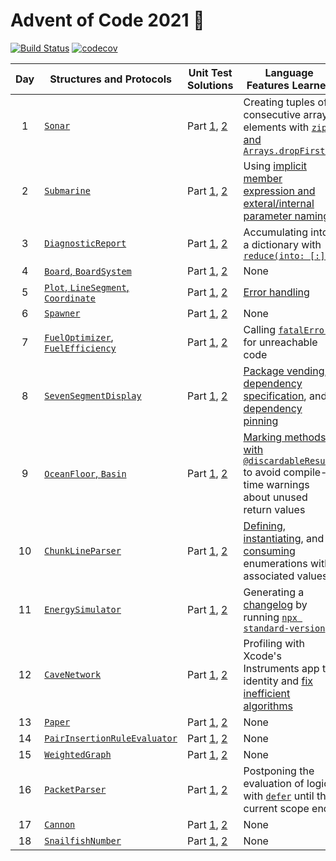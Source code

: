 # Advent of Code 2021 🎄

[![Build Status][build-badge]][build-link] [![codecov][codecov-badge]][codecov-link]

| Day | Structures and Protocols | Unit Test Solutions | Language Features Learned |
| :---: | --- | --- | --- |
| 1 | [`Sonar`][day1] | Part [1][day1-1], [2][day1-2] | Creating tuples of consecutive array elements with [`zip` and `Arrays.dropFirst()`][zip] |
| 2 | [`Submarine`][day2] | Part [1][day2-1], [2][day2-2] | Using [implicit member expression and exteral/internal parameter naming][expressions] |
| 3 | [`DiagnosticReport`][day3] | Part [1][day3-1], [2][day3-2] | Accumulating into a dictionary with [`reduce(into: [:])`][reduce-into] |
| 4 | [`Board`, `BoardSystem`][day4] | Part [1][day4-1], [2][day4-2] | None |
| 5 | [`Plot`, `LineSegment`, `Coordinate`][day5] | Part [1][day5-1], [2][day5-2] | [Error handling][errors] |
| 6 | [`Spawner`][day6] | Part [1][day6-1], [2][day6-2] | None |
| 7 | [`FuelOptimizer`, `FuelEfficiency`][day7] | Part [1][day7-1], [2][day7-2] | Calling [`fatalError`][fatal] for unreachable code |
| 8 | [`SevenSegmentDisplay`][day8] | Part [1][day8-1], [2][day8-2] | [Package vending][vending], [dependency specification][dependency], and [dependency pinning][pinning]
| 9 | [`OceanFloor`, `Basin`][day9] | Part [1][day9-1], [2][day9-2] | [Marking methods with `@discardableResult`][discardable] to avoid compile-time warnings about unused return values
| 10 | [`ChunkLineParser`][day10] | Part [1][day10-1], [2][day10-2] | [Defining][enum-associated-define], [instantiating][enum-associated-init], and [consuming][enum-associated-consume] enumerations with associated values
| 11 | [`EnergySimulator`][day11] | Part [1][day11-1], [2][day11-2] | Generating a [changelog][changelog] by running [`npx standard-version`][standard-version]
| 12 | [`CaveNetwork`][day12] | Part [1][day12-1], [2][day12-2] | Profiling with Xcode's Instruments app to identity and [fix inefficient algorithms][profiling] |
| 13 | [`Paper`][day13] | Part [1][day13-1], [2][day13-2] | None |
| 14 | [`PairInsertionRuleEvaluator`][day14] | Part [1][day14-1], [2][day14-2] | None |
| 15 | [`WeightedGraph`][day15] | Part [1][day15-1], [2][day15-2] | None |
| 16 | [`PacketParser`][day16] | Part [1][day16-1], [2][day16-2] | Postponing the evaluation of logic with [`defer`][defer] until the current scope ends
| 17 | [`Cannon`][day17] | Part [1][day17-1], [2][day17-2] | None |
| 18 | [`SnailfishNumber`][day18] | Part [1][day18-1], [2][day18-2] | None |

[day1]: Sources/Library/Sonar.swift
[day1-1]: Tests/LibraryTests/SonarTests.swift#L30-L40
[day1-2]: Tests/LibraryTests/SonarTests.swift#L65-L75
[day2]: Sources/Library/Submarine.swift
[day2-1]: Tests/LibraryTests/SubmarineTests.swift#L28-L40
[day2-2]: Tests/LibraryTests/SubmarineTests.swift#L63-L75
[day3]: Sources/Library/Diagnostic.swift
[day3-1]: Tests/LibraryTests/DiagnosticTests.swift#L40
[day3-2]: Tests/LibraryTests/DiagnosticTests.swift#L41
[day4]: Sources/Library/Bingo.swift
[day4-1]: Tests/LibraryTests/BingoTests.swift#L40-L50
[day4-2]: Tests/LibraryTests/BingoTests.swift#L85-L95
[day5]: https://github.com/petermeansrock/advent-of-code-swift/blob/main/Sources/AdventOfCode/Geometry.swift
[day5-1]: Tests/LibraryTests/GeometryTests.swift#L7-L24
[day5-2]: Tests/LibraryTests/GeometryTests.swift#L26-L43
[day6]: Sources/Library/Spawner.swift
[day6-1]: Tests/LibraryTests/SpawnerTests.swift#L43-L55
[day6-2]: Tests/LibraryTests/SpawnerTests.swift#L57-L69
[day7]: Sources/Library/Fuel.swift
[day7-1]: Tests/LibraryTests/FuelTests.swift#L19-L33
[day7-2]: Tests/LibraryTests/FuelTests.swift#L47-L61
[day8]: Sources/Library/Display.swift
[day8-1]: Tests/LibraryTests/DisplayTests.swift#L48-L74
[day8-2]: Tests/LibraryTests/DisplayTests.swift#L118-L131
[day9]: Sources/Library/Floor.swift
[day9-1]: Tests/LibraryTests/FloorTests.swift#L37-L60
[day9-2]: Tests/LibraryTests/FloorTests.swift#L37-L60
[day10]: Sources/Library/Syntax.swift
[day10-1]: Tests/LibraryTests/SyntaxTests.swift#L41-L62
[day10-2]: Tests/LibraryTests/SyntaxTests.swift#L99-L121
[day11]: Sources/Library/Energy.swift
[day11-1]: Tests/LibraryTests/EnergyTests.swift#L32-L45
[day11-2]: Tests/LibraryTests/EnergyTests.swift#L72-L85
[day12]: Sources/Library/Cave.swift
[day12-1]: Tests/LibraryTests/CaveTests.swift#L81-L91
[day12-2]: Tests/LibraryTests/CaveTests.swift#L167-L177
[day13]: Sources/Library/Paper.swift
[day13-1]: Tests/LibraryTests/PaperTests.swift#L160-L173
[day13-2]: Tests/LibraryTests/PaperTests.swift#L224-L246
[day14]: Sources/Library/Polymer.swift
[day14-1]: Tests/LibraryTests/PolymerTests.swift#L65-L73
[day14-2]: Tests/LibraryTests/PolymerTests.swift#L75-L83
[day15]: Sources/Library/Chiton.swift
[day15-1]: Tests/LibraryTests/ChitonTests.swift#L49-L61
[day15-2]: Tests/LibraryTests/ChitonTests.swift#L87-L99
[day16]: Sources/Library/Packet.swift
[day16-1]: Tests/LibraryTests/PacketTests.swift#L106
[day16-2]: Tests/LibraryTests/PacketTests.swift#L107
[day17]: Sources/Library/Trajectory.swift
[day17-1]: Tests/LibraryTests/TrajectoryTests.swift#L33
[day17-2]: Tests/LibraryTests/TrajectoryTests.swift#L34
[day18]: Sources/Library/Snailfish.swift
[day18-1]: Tests/LibraryTests/SnailfishTests.swift
[day18-2]: Tests/LibraryTests/SnailfishTests.swift

[zip]: Sources/Library/Sonar.swift#L45
[expressions]: Sources/Library/Submarine.swift#L62
[reduce-into]: Sources/Library/Diagnostic.swift#L62-L63
[errors]: https://github.com/petermeansrock/advent-of-code-swift/blob/main/Sources/AdventOfCode/Geometry.swift#L137-L142
[fatal]: Sources/Library/Fuel.swift#L113
[vending]: https://github.com/petermeansrock/advent-of-code-swift/releases
[dependency]: Package.swift#L14-L26
[pinning]: Package.resolved
[discardable]: Sources/Library/Floor.swift#L17-L34
[enum-associated-define]: Sources/Library/Syntax.swift#L71-L89
[enum-associated-init]: Sources/Library/Syntax.swift#L106
[enum-associated-consume]: Tests/LibraryTests/SyntaxTests.swift#L28-L33
[changelog]: https://github.com/petermeansrock/advent-of-code-swift/blob/main/CHANGELOG.md
[standard-version]: https://github.com/conventional-changelog/standard-version
[profiling]: https://github.com/petermeansrock/advent-of-code-2021/pull/10
[defer]: Sources/Library/Packet.swift#L252

[build-badge]: https://github.com/petermeansrock/advent-of-code-2021/actions/workflows/swift.yml/badge.svg
[build-link]: https://github.com/petermeansrock/advent-of-code-2021/actions
[codecov-badge]: https://codecov.io/gh/petermeansrock/advent-of-code-2021/branch/main/graph/badge.svg
[codecov-link]: https://codecov.io/gh/petermeansrock/advent-of-code-2021
